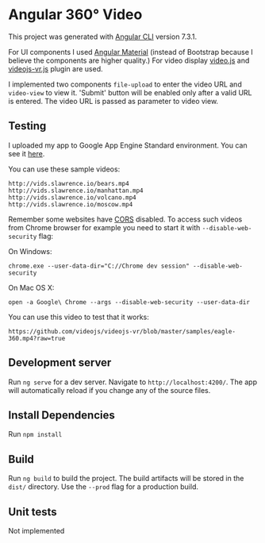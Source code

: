 # Angular 360° Video

This project was generated with [Angular CLI](https://github.com/angular/angular-cli) version 7.3.1.

For UI components I used [Angular Material](https://material.angular.io) (instead of Bootstrap because I believe the components are higher quality.)
For video display [video.js](https://videojs.com/) and [videojs-vr.js](https://github.com/videojs/videojs-vr) plugin are used.

I implemented two components `file-upload` to enter the video URL and `video-view` to view it. 'Submit' button will be
enabled only after a valid URL is entered. The video URL is passed as parameter to video view.

## Testing
I uploaded my app to Google App Engine Standard environment. You can see it [here](https://caner-playground.appspot.com).

You can use these sample videos:

    http://vids.slawrence.io/bears.mp4
    http://vids.slawrence.io/manhattan.mp4
    http://vids.slawrence.io/volcano.mp4
    http://vids.slawrence.io/moscow.mp4

Remember some websites have [CORS](https://developer.mozilla.org/en-US/docs/Web/HTTP/CORS) disabled. To access 
such videos from Chrome browser for example you need to start it with `--disable-web-security` flag:

On Windows:

    chrome.exe --user-data-dir="C://Chrome dev session" --disable-web-security
  
On Mac OS X:

    open -a Google\ Chrome --args --disable-web-security --user-data-dir
  
You can use this video to test that it works:

    https://github.com/videojs/videojs-vr/blob/master/samples/eagle-360.mp4?raw=true
  
## Development server

Run `ng serve` for a dev server. Navigate to `http://localhost:4200/`. The app will automatically reload if you change any of the source files.

## Install Dependencies
Run `npm install`

## Build

Run `ng build` to build the project. The build artifacts will be stored in the `dist/` directory. Use the `--prod` flag for a production build.

## Unit tests

Not implemented
